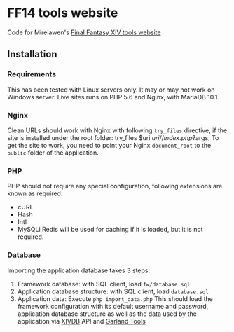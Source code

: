 # FF14 tools website

Code for Mireiawen's [Final Fantasy XIV tools website](https://ff14.mireiawen.net/)

## Installation

### Requirements
This has been tested with Linux servers only. It may or may not work on Windows server. Live sites runs on PHP 5.6 and Nginx, with MariaDB 10.1.

### Nginx
Clean URLs should work with Nginx with following `try_files` directive, if the site is installed under the root folder:
    try_files $uri $uri/ /index.php?$args;
To get the site to work, you need to point your Nginx `document_root` to the `public` folder of the application.

### PHP
PHP should not require any special configuration, following extensions are known as required:
 - cURL
 - Hash
 - Intl
 - MySQLi
Redis will be used for caching if it is loaded, but it is not required.

### Database
Importing the application database takes 3 steps:
 1. Framework database: with SQL client, load `fw/database.sql`
 2. Application database structure: with SQL client, load `database.sql`
 3. Application data: Execute `php import_data.php`
This should load the framework configuration with its default username and password, application database structure as well as the data used by the application via [XIVDB](http://xivdb.com/) API and [Garland Tools](http://garlandtools.org/)
